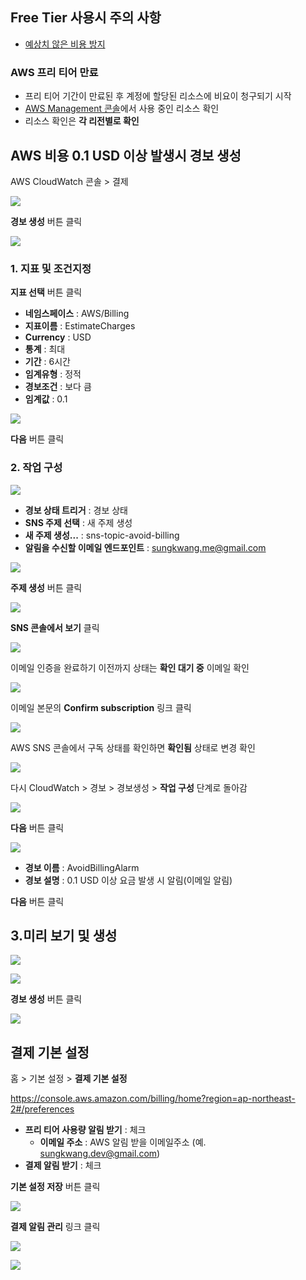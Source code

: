 
## Free Tier 사용시 주의 사항

* [예상치 않은 비용 방지](https://docs.aws.amazon.com/ko_kr/awsaccountbilling/latest/aboutv2/checklistforunwantedcharges.html)

### AWS 프리 티어 만료

* 프리 티어 기간이 만료된 후 계정에 할당된 리소스에 비요이 청구되기 시작
* [AWS Management 콘솔](https://console.aws.amazon.com/console/home)에서 사용 중인 리소스 확인
* 리소스 확인은 **각 리전별로 확인**



## AWS 비용 0.1 USD 이상 발생시 경보 생성

AWS CloudWatch 콘솔 > 결제

![](https://dbcore-assets-public.s3.ap-northeast-2.amazonaws.com/tutorials/cloud-based-web-application-development/chapter01/images/Screen%20Shot%202021-01-19%20at%206.16.37%20PM.png)

**경보 생성** 버튼 클릭

![](https://dbcore-assets-public.s3.ap-northeast-2.amazonaws.com/tutorials/cloud-based-web-application-development/chapter01/images/Screen%20Shot%202021-01-19%20at%206.19.46%20PM.png)


### 1. 지표 및 조건지정

**지표 선택** 버튼 클릭

* **네임스페이스** : AWS/Billing
* **지표이름** : EstimateCharges
* **Currency** : USD
* **통계** : 최대 
* **기간** : 6시간
* **임계유형** : 정적
* **경보조건** : 보다 큼 
* **임계값** : 0.1

![](https://dbcore-assets-public.s3.ap-northeast-2.amazonaws.com/tutorials/cloud-based-web-application-development/chapter01/images/Screen%20Shot%202021-01-19%20at%206.25.26%20PM.png)

**다음** 버튼 클릭

### 2. 작업 구성 

![](https://dbcore-assets-public.s3.ap-northeast-2.amazonaws.com/tutorials/cloud-based-web-application-development/chapter01/images/Screen%20Shot%202021-01-19%20at%209.20.01%20PM.png)

* **경보 상태 트리거** : 경보 상태 
* **SNS 주제 선택** : 새 주제 생성
* **새 주제 생성...** : sns-topic-avoid-billing
* **알림을 수신할 이메일 엔드포인트** : sungkwang.me@gmail.com

![](https://dbcore-assets-public.s3.ap-northeast-2.amazonaws.com/tutorials/cloud-based-web-application-development/chapter01/images/Screen%20Shot%202021-01-19%20at%209.25.19%20PM.png)

**주제 생성** 버튼 클릭

![](https://dbcore-assets-public.s3.ap-northeast-2.amazonaws.com/tutorials/cloud-based-web-application-development/chapter01/images/Screen%20Shot%202021-01-20%20at%2012.35.48%20AM.png)

**SNS 콘솔에서 보기** 클릭

![](https://dbcore-assets-public.s3.ap-northeast-2.amazonaws.com/tutorials/cloud-based-web-application-development/chapter01/images/Screen_Shot_2021-01-19_at_9_26_38_PM.png)

이메일 인증을 완료하기 이전까지 상태는 **확인 대기 중**
이메일 확인 

![](https://dbcore-assets-public.s3.ap-northeast-2.amazonaws.com/tutorials/cloud-based-web-application-development/chapter01/images/Screen_Shot_2021-01-20_at_12_33_54_AM.png)

이메일 본문의 **Confirm subscription** 링크 클릭

![](https://dbcore-assets-public.s3.ap-northeast-2.amazonaws.com/tutorials/cloud-based-web-application-development/chapter01/images/Screen_Shot_2021-01-20_at_12_34_16_AM.png)

AWS SNS 콘솔에서 구독 상태를 확인하면 **확인됨** 상태로 변경 확인

![](https://dbcore-assets-public.s3.ap-northeast-2.amazonaws.com/tutorials/cloud-based-web-application-development/chapter01/images/Screen_Shot_2021-01-20_at_12_34_23_AM.png)

다시 CloudWatch > 경보 > 경보생성 > **작업 구성** 단계로 돌아감

![](https://dbcore-assets-public.s3.ap-northeast-2.amazonaws.com/tutorials/cloud-based-web-application-development/chapter01/images/Screen%20Shot%202021-01-20%20at%2012.35.48%20AM.png)

**다음** 버튼 클릭

![](https://dbcore-assets-public.s3.ap-northeast-2.amazonaws.com/tutorials/cloud-based-web-application-development/chapter01/images/Screen%20Shot%202021-01-20%20at%2012.50.45%20AM.png)

* **경보 이름** : AvoidBillingAlarm
* **경보 설명** : 0.1 USD 이상 요금 발생 시 알림(이메일 알림)

**다음** 버튼 클릭

## 3.미리 보기 및 생성

![](https://dbcore-assets-public.s3.ap-northeast-2.amazonaws.com/tutorials/cloud-based-web-application-development/chapter01/images/Screen%20Shot%202021-01-20%20at%2012.52.50%20AM.png)

![](https://dbcore-assets-public.s3.ap-northeast-2.amazonaws.com/tutorials/cloud-based-web-application-development/chapter01/images/Screen%20Shot%202021-01-20%20at%2012.52.54%20AM.png)

**경보 생성** 버튼 클릭

![](https://dbcore-assets-public.s3.ap-northeast-2.amazonaws.com/tutorials/cloud-based-web-application-development/chapter01/images/Screen%20Shot%202021-01-20%20at%2012.54.35%20AM.png)

## 결제 기본 설정

홈 > 기본 설정 > **결제 기본 설정**

https://console.aws.amazon.com/billing/home?region=ap-northeast-2#/preferences

* **프리 티어 사용량 알림 받기** : 체크
    * **이메일 주소** : AWS 알림 받을 이메일주소 (예. sungkwang.dev@gmail.com)
* **결제 알림 받기** : 체크

**기본 설정 저장** 버튼 클릭

![](https://dbcore-assets-public.s3.ap-northeast-2.amazonaws.com/tutorials/cloud-based-web-application-development/chapter01/images/Screen%20Shot%202021-01-20%20at%201.02.20%20AM.png)

**결제 알림 관리** 링크 클릭

![](https://dbcore-assets-public.s3.ap-northeast-2.amazonaws.com/tutorials/cloud-based-web-application-development/chapter01/images/Screen%20Shot%202021-01-20%20at%201.03.12%20AM.png)

![](https://dbcore-assets-public.s3.ap-northeast-2.amazonaws.com/tutorials/cloud-based-web-application-development/chapter01/images/Screen%20Shot%202021-01-20%20at%201.03.43%20AM.png)

